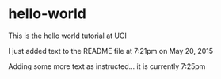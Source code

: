 # hello-world
This is the hello world tutorial at UCI

I just added text to the README file at 7:21pm on May 20, 2015

Adding some more text as instructed... it is currently 7:25pm
